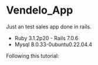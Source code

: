 # Vendelo_App

Just an test sales app done in rails.
* Ruby 3.1.2p20 -  Rails 7.0.6
* Mysql 8.0.33-0ubuntu0.22.04.4

Following this tutorial:[](https://www.youtube.com/playlist?list=PLP06kydD_xaUS6plnsdonHa5ySbPx1PrP)
